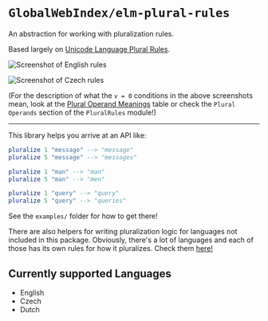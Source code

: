 # `GlobalWebIndex/elm-plural-rules`

An abstraction for working with pluralization rules.

Based largely on [Unicode Language Plural
Rules](https://unicode-org.github.io/cldr-staging/charts/37/supplemental/language_plural_rules.html).

![Screenshot of English
rules](https://github.com/GlobalWebIndex/elm-plural-rules/raw/master/docs/en.png)

![Screenshot of Czech
rules](https://github.com/GlobalWebIndex/elm-plural-rules/raw/master/docs/cz.png)

(For the description of what the `v = 0` conditions in the above screenshots
mean, look at the [Plural Operand Meanings](http://unicode.org/reports/tr35/tr35-numbers.html#Operands)
table or check the `Plural Operands` section of the `PluralRules` module!)

----

This library helps you arrive at an API like:

```elm
pluralize 1 "message" --> "message"
pluralize 5 "message" --> "messages"

pluralize 1 "man" --> "man"
pluralize 5 "man" --> "men"

pluralize 1 "query" --> "query"
pluralize 5 "query" --> "queries"
```

See the `examples/` folder for how to get there!

There are also helpers for writing pluralization logic for languages not
included in this package. Obviously, there's a lot of languages and each of
those has its own rules for how it pluralizes. Check them
[here!](https://unicode-org.github.io/cldr-staging/charts/37/supplemental/language_plural_rules.html)

## Currently supported Languages

* English
* Czech
* Dutch
